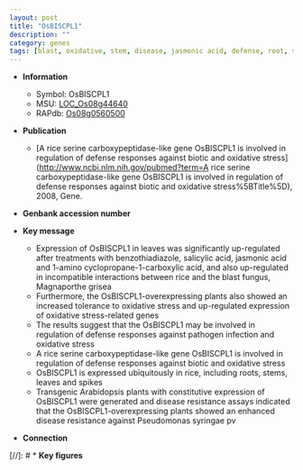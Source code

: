 ```yaml
---
layout: post
title: "OsBISCPL1"
description: ""
category: genes
tags: [blast, oxidative, stem, disease, jasmonic acid, defense, root, salicylic acid, disease resistance, defense response, jasmonic]
---
```


* **Information**  
    + Symbol: OsBISCPL1  
    + MSU: [LOC_Os08g44640](http://rice.uga.edu/cgi-bin/ORF_infopage.cgi?orf=LOC_Os08g44640)  
    + RAPdb: [Os08g0560500](https://rapdb.dna.affrc.go.jp/locus/?name=Os08g0560500)  

* **Publication**  
    + [A rice serine carboxypeptidase-like gene OsBISCPL1 is involved in regulation of defense responses against biotic and oxidative stress](http://www.ncbi.nlm.nih.gov/pubmed?term=A rice serine carboxypeptidase-like gene OsBISCPL1 is involved in regulation of defense responses against biotic and oxidative stress%5BTitle%5D), 2008, Gene.

* **Genbank accession number**  

* **Key message**  
    + Expression of OsBISCPL1 in leaves was significantly up-regulated after treatments with benzothiadiazole, salicylic acid, jasmonic acid and 1-amino cyclopropane-1-carboxylic acid, and also up-regulated in incompatible interactions between rice and the blast fungus, Magnaporthe grisea
    + Furthermore, the OsBISCPL1-overexpressing plants also showed an increased tolerance to oxidative stress and up-regulated expression of oxidative stress-related genes
    + The results suggest that the OsBISCPL1 may be involved in regulation of defense responses against pathogen infection and oxidative stress
    + A rice serine carboxypeptidase-like gene OsBISCPL1 is involved in regulation of defense responses against biotic and oxidative stress
    + OsBISCPL1 is expressed ubiquitously in rice, including roots, stems, leaves and spikes
    + Transgenic Arabidopsis plants with constitutive expression of OsBISCPL1 were generated and disease resistance assays indicated that the OsBISCPL1-overexpressing plants showed an enhanced disease resistance against Pseudomonas syringae pv

* **Connection**  

[//]: # * **Key figures**  


